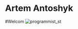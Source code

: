 # Artem Antoshyk
#Welcom 
![programmist_st](https://user-images.githubusercontent.com/95050847/143554982-e461f92c-21ac-4bb1-bfcb-fca2b0c9f7d8.jpg)
